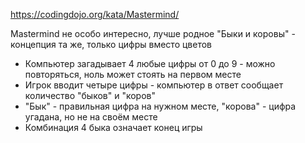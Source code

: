 https://codingdojo.org/kata/Mastermind/

Mastermind не особо интересно, лучше родное "Быки и коровы" - концепция та же, только цифры вместо цветов

* Компьютер загадывает 4 любые цифры от 0 до 9 - можно повторяться, ноль может стоять на первом месте
* Игрок вводит четыре цифры - компьютер в ответ сообщает количество "быков" и "коров"
* "Бык" - правильная цифра на нужном месте, "корова" - цифра угадана, но не на своём месте
* Комбинация 4 быка означает конец игры
